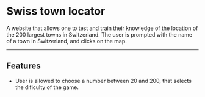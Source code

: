 # Swiss town locator

A website that allows one to test and train their knowledge of the location of the 200 largest towns in Switzerland.
The user is prompted with the name of a town in Switzerland, and clicks on the map.

---

## Features
 - User is allowed to choose a number between 20 and 200, that selects the dificulty of the game.




